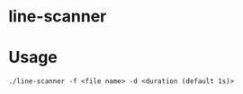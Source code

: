 line-scanner
============

# Usage

```
./line-scanner -f <file name> -d <duration (default 1s)>
```
